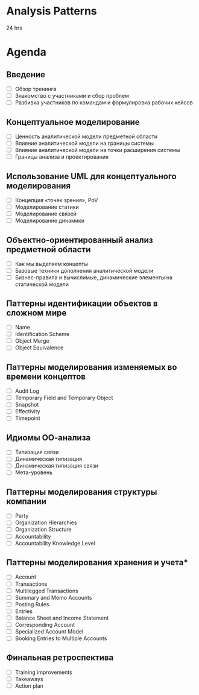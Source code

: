 Analysis Patterns
=================
24 hrs

Agenda
======

Введение
--------
- [ ] Обзор тренинга
- [ ] Знакомство с участниками и сбор проблем
- [ ] Разбивка участников по командам и формулировка рабочих кейсов

Концептуальное моделирование
----------------------------
- [ ] Ценность аналитической модели предметной области
- [ ] Влияние аналитической модели на границы системы
- [ ] Влияние аналитической модели на точки расширения системы
- [ ] Границы анализа и проектирования

Использование UML для концептуального моделирования
---------------------------------------------------
- [ ] Концепция «точек зрения», PoV
- [ ] Моделирование статики
- [ ] Моделирование связей
- [ ] Моделирование динамики

Объектно-ориентированный анализ предметной области
--------------------------------------------------
- [ ] Как мы выделяем концепты
- [ ] Базовые техники дополнения аналитической модели
- [ ] Бизнес-правила и вычислимые, динамические элементы на статической модели

Паттерны идентификации объектов в сложном мире
----------------------------------------------
- [ ] Name
- [ ] Identification Scheme
- [ ] Object Merge
- [ ] Object Equivalencе

Паттерны моделирования изменяемых во времени концептов
------------------------------------------------------
- [ ] Audit Log
- [ ] Temporary Field and Temporary Object
- [ ] Snapshot
- [ ] Effectivity
- [ ] Timepoint

Идиомы ОО-анализа
-----------------
- [ ] Типизация связи
- [ ] Динамическая типизация
- [ ] Динамическая типизация связи
- [ ] Мета-уровень

Паттерны моделирования структуры компании
-----------------------------------------
- [ ] Party
- [ ] Organization Hierarchies
- [ ] Organization Structure
- [ ] Accountability
- [ ] Accountability Knowledge Level

Паттерны моделирования хранения и учета*
---------------------------------------
- [ ] Account
- [ ] Transactions
- [ ] Multilegged Transactions
- [ ] Summary and Memo Accounts
- [ ] Posting Rules
- [ ] Entries
- [ ] Balance Sheet and Income Statement
- [ ] Corresponding Account
- [ ] Specialized Account Model
- [ ] Booking Entries to Multiple Accounts

Финальная ретроспектива
-----------------------
- [ ] Training improvements
- [ ] Takeaways
- [ ] Action plan
